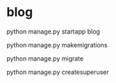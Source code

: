 # blog
python manage.py startapp blog

python manage.py makemigrations

python manage.py migrate

python manage.py createsuperuser
